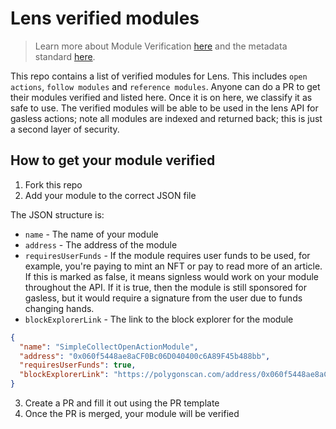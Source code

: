 # Lens verified modules

> Learn more about Module Verification [here](https://docs.lens.xyz/docs/module-verification) and the metadata standard [here](https://docs.lens.xyz/docs/integrate-modules).

This repo contains a list of verified modules for Lens. This includes `open actions`, `follow modules` and `reference modules`. Anyone can do a PR to get their modules verified and listed here. Once it is on here, we classify it as safe to use. The verified modules will be able to be used in the lens API for gasless actions; note all modules are indexed and returned back; this is just a second layer of security.

## How to get your module verified

1. Fork this repo
2. Add your module to the correct JSON file

The JSON structure is:

- `name` - The name of your module
- `address` - The address of the module
- `requiresUserFunds` - If the module requires user funds to be used, for example, you're paying to mint an NFT or pay to read more of an article. If this is marked as false, it means signless would work on your module throughout the API. If it is true, then the module is still sponsored for gasless, but it would require a signature from the user due to funds changing hands.
- `blockExplorerLink` - The link to the block explorer for the module

```json
{
  "name": "SimpleCollectOpenActionModule",
  "address": "0x060f5448ae8aCF0Bc06D040400c6A89F45b488bb",
  "requiresUserFunds": true,
  "blockExplorerLink": "https://polygonscan.com/address/0x060f5448ae8aCF0Bc06D040400c6A89F45b488bb#code"
}
```

3. Create a PR and fill it out using the PR template
4. Once the PR is merged, your module will be verified
